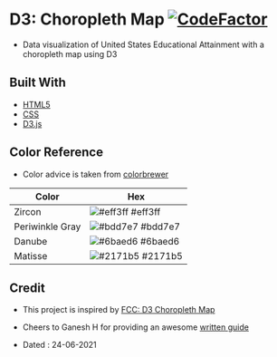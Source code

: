 # D3: Choropleth Map [![CodeFactor](https://www.codefactor.io/repository/github/googoldkhan/choropleth-map/badge)](https://www.codefactor.io/repository/github/googoldkhan/choropleth-map)

- Data visualization of United States Educational Attainment with a choropleth map using D3

## Built With

- [HTML5](https://developer.mozilla.org/en-US/docs/Glossary/HTML5)
- [CSS](https://developer.mozilla.org/en-US/docs/Web/CSS)
- [D3.js](https://github.com/d3/d3)

## Color Reference

- Color advice is taken from [colorbrewer](https://colorbrewer2.org/)

| Color             | Hex                                                                |
| ----------------- | ------------------------------------------------------------------ |
| Zircon | ![#eff3ff](https://via.placeholder.com/10/#eff3ff?text=+) #eff3ff |
| Periwinkle Gray | ![#bdd7e7](https://via.placeholder.com/10/bdd7e7?text=+) #bdd7e7 |
| Danube | ![#6baed6](https://via.placeholder.com/10/6baed6?text=+) #6baed6 |
| Matisse | ![#2171b5](https://via.placeholder.com/10/2171b5?text=+) #2171b5 |

## Credit

- This project is inspired by [FCC: D3 Choropleth Map](https://codepen.io/freeCodeCamp/full/EZKqza)

- Cheers to Ganesh H for providing an awesome [written guide](https://www.notion.so/Visualize-Data-with-a-Choropleth-Map-9d91d46e78d4406abc6a0d36f9e089dc)

- Dated : 24-06-2021
